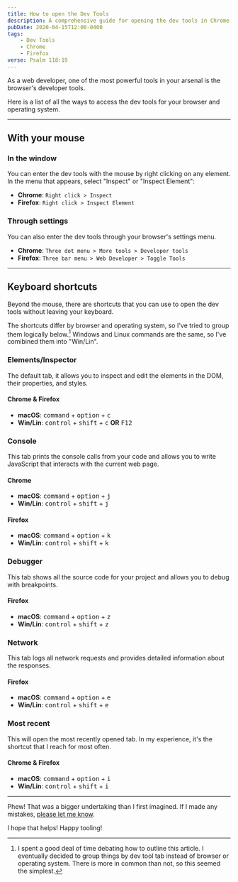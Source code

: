```yaml
---
title: How to open the Dev Tools
description: A comprehensive guide for opening the dev tools in Chrome and Firefox
pubDate: 2020-04-15T12:00-0400
tags:
    - Dev Tools
    - Chrome
    - Firefox
verse: Psalm 118:19
---
```


As a web developer, one of the most powerful tools in your arsenal is the browser's developer tools.

Here is a list of all the ways to access the dev tools for your browser and operating system.

---

## With your mouse

### In the window

You can enter the dev tools with the mouse by right clicking on any element. In the menu that appears, select "Inspect" or "Inspect Element":

- **Chrome**: `Right click > Inspect`
- **Firefox**: `Right click > Inspect Element`

### Through settings

You can also enter the dev tools through your browser's settings menu.

- **Chrome**: `Three dot menu > More tools > Developer tools`
- **Firefox**: `Three bar menu > Web Developer > Toggle Tools`

---

## Keyboard shortcuts

Beyond the mouse, there are shortcuts that you can use to open the dev tools without leaving your keyboard.

The shortcuts differ by browser and operating system, so I've tried to group them logically below.[^1] Windows and Linux commands are the same, so I've comibined them into "Win/Lin".

### Elements/Inspector

The default tab, it allows you to inspect and edit the elements in the DOM, their properties, and styles.

#### Chrome & Firefox

- **macOS**: <kbd>command</kbd> + <kbd>option</kbd> + <kbd>c</kbd>
- **Win/Lin**: <kbd>control</kbd> + <kbd>shift</kbd> + <kbd>c</kbd> **OR** <kbd>F12</kbd>

### Console

This tab prints the console calls from your code and allows you to write JavaScript that interacts with the current web page.

#### Chrome

- **macOS**: <kbd>command</kbd> + <kbd>option</kbd> + <kbd>j</kbd>
- **Win/Lin**: <kbd>control</kbd> + <kbd>shift</kbd> + <kbd>j</kbd>

#### Firefox

- **macOS**: <kbd>command</kbd> + <kbd>option</kbd> + <kbd>k</kbd>
- **Win/Lin**: <kbd>control</kbd> + <kbd>shift</kbd> + <kbd>k</kbd>

### Debugger

This tab shows all the source code for your project and allows you to debug with breakpoints.

#### Firefox

- **macOS**: <kbd>command</kbd> + <kbd>option</kbd> + <kbd>z</kbd>
- **Win/Lin**: <kbd>control</kbd> + <kbd>shift</kbd> + <kbd>z</kbd>

### Network

This tab logs all network requests and provides detailed information about the responses.

#### Firefox

- **macOS**: <kbd>command</kbd> + <kbd>option</kbd> + <kbd>e</kbd>
- **Win/Lin**: <kbd>control</kbd> + <kbd>shift</kbd> + <kbd>e</kbd>

### Most recent

This will open the most recently opened tab. In my experience, it's the shortcut that I reach for most often.

#### Chrome & Firefox

- **macOS**: <kbd>command</kbd> + <kbd>option</kbd> + <kbd>i</kbd>
- **Win/Lin**: <kbd>control</kbd> + <kbd>shift</kbd> + <kbd>i</kbd>

---

Phew! That was a bigger undertaking than I first imagined. If I made any mistakes, [please let me know](#comment-link).

I hope that helps! Happy tooling!

[^1]: I spent a good deal of time debating how to outline this article. I eventually decided to group things by dev tool tab instead of browser or operating system. There is more in common than not, so this seemed the simplest.
